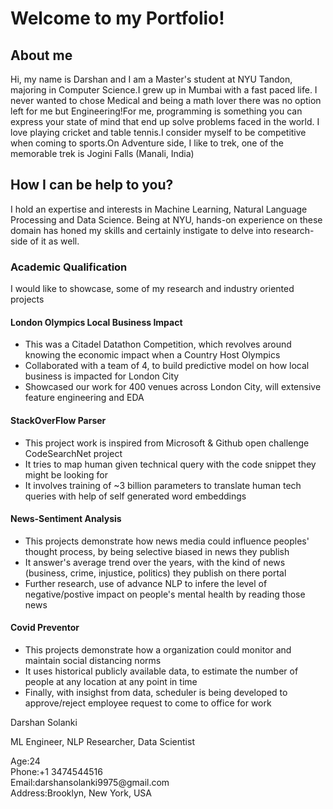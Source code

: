 <html>
	<body>
	<h1><b>Welcome to my Portfolio!</b></h1>
	<h2>About me</h2>
	<p>Hi, my name is Darshan and I am a Master's student at NYU Tandon, majoring in Computer Science.I grew up in Mumbai with a fast paced life. I never wanted to chose 			Medical and being a math lover there was no option left for me but Engineering!For me, programming is something you can express your state of mind that end up 			solve problems faced in the world. I love playing cricket and table tennis.I consider myself to be competitive when coming to sports.On Adventure side, I like to 		  trek, one of the memorable trek is Jogini Falls (Manali, India)
	</p>
		<h2> How I can be help to you? </h2>
		<p> I hold an expertise and interests in Machine Learning, Natural Language Processing and Data Science. Being at NYU, hands-on experience on these domain has honed my skills and certainly instigate to delve into research-side of it as well.</p>
	<div>
		<h3> Academic Qualification </h3>
		<p> I would like to showcase, some of my research and industry oriented projects </p>
		<h4> London Olympics Local Business Impact </h4>
			<ul class="p1">
		    		<li>This was a Citadel Datathon Competition, which revolves around knowing the economic impact when a Country Host Olympics</li>
		    		<li>Collaborated with a team of 4, to build predictive model on how local business is impacted for London City</li>
		    		<li>Showcased our work for 400 venues across London City, will extensive feature engineering and EDA</li>
		 	</ul>
		<h4>StackOverFlow Parser</h4>
		<ul class="p2">
		    <li>This project work is inspired from Microsoft & Github open challenge CodeSearchNet project</li>
		    <li>It tries to map human given technical query with the code snippet they might be looking for</li>
		    <li>It involves training of ~3 billion parameters to translate human tech queries with help of self generated word embeddings</li>
		 </ul>
		<h4> News-Sentiment Analysis </h4>
		<ul class="p3">
		    <li>This projects demonstrate how news media could influence peoples' thought process, by being selective biased in news they publish</li>
		    <li>It answer's average trend over the years, with the kind of news (business, crime, injustice, politics) they publish on there portal</li>
		    <li>Further research, use of advance NLP to infere the level of negative/postive impact on people's mental health by reading those news</li>
		 </ul>
		<h4>Covid Preventor</h4>
		<ul class="p4">
		    <li>This projects demonstrate how a organization could monitor and maintain social distancing norms</li>
		    <li>It uses historical publicly available data, to estimate the number of people at any location at any point in time</li>
		    <li>Finally, with insighst from data, scheduler is being developed to approve/reject employee request to come to office for work</li>
		 </ul>
	</div>
	<div class="col-md-8">
          <p class="personal-profile__name">Darshan Solanki</p>
          <p class="personal-profile__work">ML Engineer, NLP Researcher, Data Scientist</p>
          <div class="personal-profile__contacts">
            <dl class="contact-list contact-list__opacity-titles">
		    <dt>Age:24</dt>
		    <dt>Phone:+1 3474544516</dt>
	      	    <dt>Email:darshansolanki9975@gmail.com</dt>
                    <dt>Address:Brooklyn, New York, USA</dt>
            </dl>
	</div>
</body>
</html>
